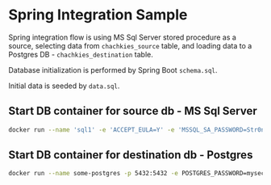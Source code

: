 # Spring Integration Sample

Spring integration flow is using MS Sql Server stored procedure as a source, selecting data from `chachkies_source` table, and loading data to a Postgres DB - `chachkies_destination` table.

Database initialization is performed by Spring Boot `schema.sql`.

Initial data is seeded by `data.sql`.


## Start DB container for source db - MS Sql Server

```bash
docker run --name 'sql1' -e 'ACCEPT_EULA=Y' -e 'MSSQL_SA_PASSWORD=Str0ngPa$$w0rd' -d -p 1433:1433 mcr.microsoft.com/mssql/server:2019-GDR1-ubuntu-16.04
```

## Start DB container for destination db - Postgres

```bash
docker run --name some-postgres -p 5432:5432 -e POSTGRES_PASSWORD=mysecretpassword -d postgres
```